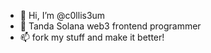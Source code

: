 - 👋 Hi, I’m @c0llis3um
- 👀 Tanda Solana web3 frontend programmer
- 📫 fork my stuff and make it better!
